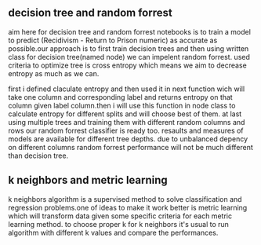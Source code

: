 
## decision tree and random forrest

aim here for decision tree and random forrest notebooks is to train a model to predict (Recidivism - Return to Prison numeric) as accurate as possible.our approach is to first train decision trees and then using written class for decision tree(named node) we can impelent random forrest. used criteria to optimize tree is cross entropy which means we aim to decrease entropy as much as we can.

first i defined claculate entropy and then used it in next function wich will take one column and corresponding label and returns entropy on that column given label column.then i will use this function in node class to calculate entropy for different splits and will choose best of them. at last using multiple trees and training them with different random columns and rows our random forrest classifier is ready too. resaults and measures of models are available for different tree depths. due to unbalanced depency on different columns random forrest performance will not be much different than decision tree.


## k neighbors and metric learning
k neighbors algorithm is a supervised method to solve classification and regression problems.one of ideas to make it work better is metric learning which will transform data given some specific criteria for each metric learning method. to choose proper k for k neighbors it's usual to run algorithm with different k values and compare the performances.
